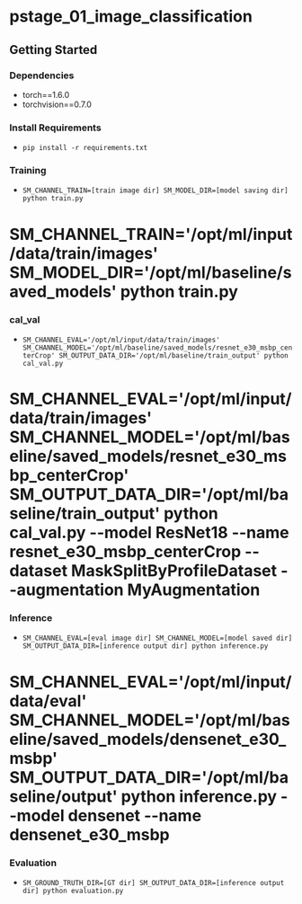 # pstage_01_image_classification

## Getting Started    
### Dependencies
- torch==1.6.0
- torchvision==0.7.0                                                              

### Install Requirements
- `pip install -r requirements.txt`

### Training
- `SM_CHANNEL_TRAIN=[train image dir] SM_MODEL_DIR=[model saving dir] python train.py`
# SM_CHANNEL_TRAIN='/opt/ml/input/data/train/images' SM_MODEL_DIR='/opt/ml/baseline/saved_models' python train.py

### cal_val
- `SM_CHANNEL_EVAL='/opt/ml/input/data/train/images' SM_CHANNEL_MODEL='/opt/ml/baseline/saved_models/resnet_e30_msbp_centerCrop' SM_OUTPUT_DATA_DIR='/opt/ml/baseline/train_output' python cal_val.py`
# SM_CHANNEL_EVAL='/opt/ml/input/data/train/images' SM_CHANNEL_MODEL='/opt/ml/baseline/saved_models/resnet_e30_msbp_centerCrop' SM_OUTPUT_DATA_DIR='/opt/ml/baseline/train_output' python cal_val.py --model ResNet18 --name resnet_e30_msbp_centerCrop --dataset MaskSplitByProfileDataset --augmentation MyAugmentation

### Inference
- `SM_CHANNEL_EVAL=[eval image dir] SM_CHANNEL_MODEL=[model saved dir] SM_OUTPUT_DATA_DIR=[inference output dir] python inference.py`
# SM_CHANNEL_EVAL='/opt/ml/input/data/eval' SM_CHANNEL_MODEL='/opt/ml/baseline/saved_models/densenet_e30_msbp' SM_OUTPUT_DATA_DIR='/opt/ml/baseline/output' python inference.py --model densenet --name densenet_e30_msbp

### Evaluation
- `SM_GROUND_TRUTH_DIR=[GT dir] SM_OUTPUT_DATA_DIR=[inference output dir] python evaluation.py`
